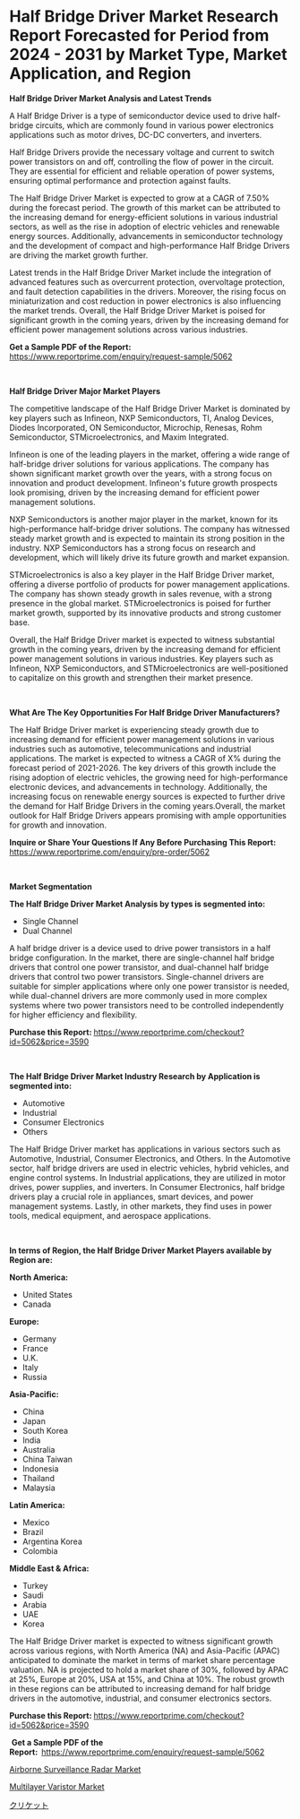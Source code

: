 <p><h1>Half Bridge Driver Market Research Report Forecasted for Period from 2024 -  2031 by Market Type, Market Application, and Region</h1></p><p><strong>Half Bridge Driver Market Analysis and Latest Trends</strong></p>
<p><p>A Half Bridge Driver is a type of semiconductor device used to drive half-bridge circuits, which are commonly found in various power electronics applications such as motor drives, DC-DC converters, and inverters. </p><p>Half Bridge Drivers provide the necessary voltage and current to switch power transistors on and off, controlling the flow of power in the circuit. They are essential for efficient and reliable operation of power systems, ensuring optimal performance and protection against faults.</p><p>The Half Bridge Driver Market is expected to grow at a CAGR of 7.50% during the forecast period. The growth of this market can be attributed to the increasing demand for energy-efficient solutions in various industrial sectors, as well as the rise in adoption of electric vehicles and renewable energy sources. Additionally, advancements in semiconductor technology and the development of compact and high-performance Half Bridge Drivers are driving the market growth further.</p><p>Latest trends in the Half Bridge Driver Market include the integration of advanced features such as overcurrent protection, overvoltage protection, and fault detection capabilities in the drivers. Moreover, the rising focus on miniaturization and cost reduction in power electronics is also influencing the market trends. Overall, the Half Bridge Driver Market is poised for significant growth in the coming years, driven by the increasing demand for efficient power management solutions across various industries.</p></p>
<p><strong>Get a Sample PDF of the Report:&nbsp;</strong> <a href="https://www.reportprime.com/enquiry/request-sample/5062">https://www.reportprime.com/enquiry/request-sample/5062</a></p>
<p>&nbsp;</p>
<p><strong>Half Bridge Driver Major Market Players</strong></p>
<p><p>The competitive landscape of the Half Bridge Driver Market is dominated by key players such as Infineon, NXP Semiconductors, TI, Analog Devices, Diodes Incorporated, ON Semiconductor, Microchip, Renesas, Rohm Semiconductor, STMicroelectronics, and Maxim Integrated. </p><p>Infineon is one of the leading players in the market, offering a wide range of half-bridge driver solutions for various applications. The company has shown significant market growth over the years, with a strong focus on innovation and product development. Infineon's future growth prospects look promising, driven by the increasing demand for efficient power management solutions.</p><p>NXP Semiconductors is another major player in the market, known for its high-performance half-bridge driver solutions. The company has witnessed steady market growth and is expected to maintain its strong position in the industry. NXP Semiconductors has a strong focus on research and development, which will likely drive its future growth and market expansion.</p><p>STMicroelectronics is also a key player in the Half Bridge Driver market, offering a diverse portfolio of products for power management applications. The company has shown steady growth in sales revenue, with a strong presence in the global market. STMicroelectronics is poised for further market growth, supported by its innovative products and strong customer base.</p><p>Overall, the Half Bridge Driver market is expected to witness substantial growth in the coming years, driven by the increasing demand for efficient power management solutions in various industries. Key players such as Infineon, NXP Semiconductors, and STMicroelectronics are well-positioned to capitalize on this growth and strengthen their market presence.</p></p>
<p>&nbsp;</p>
<p><strong>What Are The Key Opportunities For Half Bridge Driver Manufacturers?</strong></p>
<p><p>The Half Bridge Driver market is experiencing steady growth due to increasing demand for efficient power management solutions in various industries such as automotive, telecommunications and industrial applications. The market is expected to witness a CAGR of X% during the forecast period of 2021-2026. The key drivers of this growth include the rising adoption of electric vehicles, the growing need for high-performance electronic devices, and advancements in technology. Additionally, the increasing focus on renewable energy sources is expected to further drive the demand for Half Bridge Drivers in the coming years.Overall, the market outlook for Half Bridge Drivers appears promising with ample opportunities for growth and innovation.</p></p>
<p><strong>Inquire or Share Your Questions If Any Before Purchasing This Report:</strong> <a href="https://www.reportprime.com/enquiry/pre-order/5062">https://www.reportprime.com/enquiry/pre-order/5062</a></p>
<p>&nbsp;</p>
<p><strong>Market Segmentation</strong></p>
<p><strong>The Half Bridge Driver Market Analysis by types is segmented into:</strong></p>
<p><ul><li>Single Channel</li><li>Dual Channel</li></ul></p>
<p><p>A half bridge driver is a device used to drive power transistors in a half bridge configuration. In the market, there are single-channel half bridge drivers that control one power transistor, and dual-channel half bridge drivers that control two power transistors. Single-channel drivers are suitable for simpler applications where only one power transistor is needed, while dual-channel drivers are more commonly used in more complex systems where two power transistors need to be controlled independently for higher efficiency and flexibility.</p></p>
<p><strong>Purchase this Report:&nbsp;</strong><a href="https://www.reportprime.com/checkout?id=5062&price=3590">https://www.reportprime.com/checkout?id=5062&price=3590</a></p>
<p>&nbsp;</p>
<p><strong>The Half Bridge Driver Market Industry Research by Application is segmented into:</strong></p>
<p><ul><li>Automotive</li><li>Industrial</li><li>Consumer Electronics</li><li>Others</li></ul></p>
<p><p>The Half Bridge Driver market has applications in various sectors such as Automotive, Industrial, Consumer Electronics, and Others. In the Automotive sector, half bridge drivers are used in electric vehicles, hybrid vehicles, and engine control systems. In Industrial applications, they are utilized in motor drives, power supplies, and inverters. In Consumer Electronics, half bridge drivers play a crucial role in appliances, smart devices, and power management systems. Lastly, in other markets, they find uses in power tools, medical equipment, and aerospace applications.</p></p>
<p>&nbsp;</p>
<p><strong>In terms of Region, the Half Bridge Driver Market Players available by Region are:</strong></p>
<p>
    <p> <strong> North America: </strong>
        <ul>
            <li>United States</li>
            <li>Canada</li>
        </ul>
        </p> 
    <p> <strong> Europe: </strong>
        <ul>
            <li>Germany</li>
            <li>France</li>
            <li>U.K.</li>
            <li>Italy</li>
            <li>Russia</li>
        </ul>
        </p> 
    <p> <strong> Asia-Pacific: </strong>
        <ul>
            <li>China</li>
            <li>Japan</li>
            <li>South Korea</li>
            <li>India</li>
            <li>Australia</li>
            <li>China Taiwan</li>
            <li>Indonesia</li>
            <li>Thailand</li>
            <li>Malaysia</li>
        </ul>
        </p> 
    <p> <strong> Latin America: </strong>
        <ul>
            <li>Mexico</li>
            <li>Brazil</li>
            <li>Argentina Korea</li>
            <li>Colombia</li>
        </ul>
        </p> 
    <p> <strong> Middle East & Africa: </strong>
        <ul>
            <li>Turkey</li>
            <li>Saudi</li>
            <li>Arabia</li>
            <li>UAE</li>
            <li>Korea</li>
        </ul>
    </p>
    </p>
<p><p>The Half Bridge Driver market is expected to witness significant growth across various regions, with North America (NA) and Asia-Pacific (APAC) anticipated to dominate the market in terms of market share percentage valuation. NA is projected to hold a market share of 30%, followed by APAC at 25%, Europe at 20%, USA at 15%, and China at 10%. The robust growth in these regions can be attributed to increasing demand for half bridge drivers in the automotive, industrial, and consumer electronics sectors.</p></p>
<p><strong>Purchase this Report: </strong><a href="https://www.reportprime.com/checkout?id=5062&price=3590">https://www.reportprime.com/checkout?id=5062&price=3590</a></p>
<p>&nbsp;<strong>Get a Sample PDF of the Report:&nbsp;&nbsp;</strong><a href="https://www.reportprime.com/enquiry/request-sample/5062">https://www.reportprime.com/enquiry/request-sample/5062</a></p>
<p><strong></strong></p>
<p><p><a href="https://view.publitas.com/reportprime-1/airborne-surveillance-radar-market-size-global-industry-overview-market-segmentation-and-forecast-2024-to-2031/">Airborne Surveillance Radar Market</a></p><p><a href="https://github.com/JameTravis/Market-Research-Report-List-4/blob/main/multilayer-varistor-market.md">Multilayer Varistor Market</a></p><p><a href="https://github.com/mohamedbakry57/Market-Research-Report-List-3/blob/main/890505415560.md">クリケット</a></p></p>